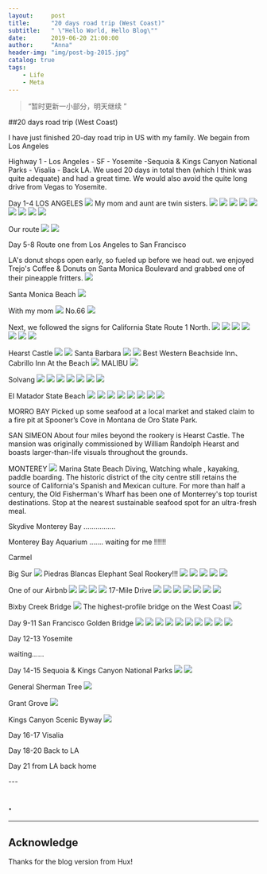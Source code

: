 ```yaml
---
layout:     post
title:      "20 days road trip (West Coast)"
subtitle:   " \"Hello World, Hello Blog\""
date:       2019-06-20 21:00:00
author:     "Anna"
header-img: "img/post-bg-2015.jpg"
catalog: true
tags:
    - Life
    - Meta
---
```


> “暂时更新一小部分，明天继续 ”


##20 days road trip (West Coast)

I have just finished 20-day road trip in US with my family. We begain from Los Angeles

Highway 1 - Los Angeles - SF - Yosemite -Sequoia & Kings Canyon National Parks - Visalia - Back LA. We used 20 days in total then (which I think was quite adequate) and had a great time.
 We would also avoid the quite long drive from Vegas to Yosemite.




Day 1-4 LOS ANGELES
![](/img/20.png)
My mom and aunt are twin sisters.
![](/img/29.png)
![](/img/28.png)
![](/img/21.png)
![](/img/22.png)
![](/img/23.png)
![](/img/24.png)
![](/img/25.png)
![](/img/26.png)
![](/img/27.png)


Our route
![](/img/ca/1.jpg)
![](/img/18.png)


Day 5-8 Route one from Los Angeles to San Francisco

LA's donut shops open early, so fueled up before we head out. we enjoyed Trejo's Coffee & Donuts on Santa Monica Boulevard and grabbed one of their pineapple fritters.
![](/img/ca/2.png)

Santa Monica Beach
![](/img/ca/3.png)

With my mom
![](/img/ca/1.png)
No.66
![](/img/ca/52.png)

Next, we followed the signs for California State Route 1 North.
![](/img/ca/53.png)
![](/img/ca/54.png)
![](/img/ca/55.png)
![](/img/ca/56.png)
![](/img/ca/57.png)
![](/img/ca/58.png)
![](/img/ca/62.png)

Hearst Castle
![](/img/ca/61.png)
![](/img/ca/51.png)
Santa Barbara 
![](/img/ca/59.png)
![](/img/ca/60.png)
Best Western Beachside Inn、Cabrillo Inn At the Beach
![](/img/ca/58.png)
MALIBU
![](/img/4.jpg)

Solvang
![](/img/ca/70.png)
![](/img/ca/71.png)
![](/img/ca/72.png)
![](/img/ca/73.png)
![](/img/ca/74.png)
![](/img/ca/75.png)
![](/img/ca/76.png)

EI Matador State Beach
![](/img/ca/80.png)
![](/img/ca/81.png)
![](/img/ca/82.png)
![](/img/ca/83.png)
![](/img/ca/84.png)
![](/img/ca/85.png)
![](/img/ca/86.png)
![](/img/ca/87.png)

MORRO BAY
Picked up some seafood at a local market and staked claim to a fire pit at Spooner’s Cove in Montana de Oro State Park.

SAN SIMEON
About four miles beyond the rookery is Hearst Castle. The mansion was originally commissioned by William Randolph Hearst and boasts larger-than-life visuals throughout the grounds.  

MONTEREY
![](/img/ca/77.png)
Marina State Beach
Diving, Watching whale , kayaking, paddle boarding.
The historic district of the city centre still retains the source of California's Spanish and Mexican culture. For more than half a century, the Old Fisherman's Wharf has been one of Monterrey's top tourist destinations.
Stop at the nearest sustainable seafood spot for an ultra-fresh meal.

Skydive Monterey Bay
................

Monterey Bay Aquarium
.......
waiting for me  !!!!!!

Carmel


Big Sur
![](/img/ca/5.png)
Piedras Blancas Elephant Seal Rookery!!!
![](/img/ca/6.png)
![](/img/ca/7.png)
![](/img/ca/8.png)
![](/img/ca/9.png)
![](/img/ca/10.png)

One of our Airbnb
![](/img/ca/46.png)
![](/img/ca/47.png)
![](/img/ca/48.png)
![](/img/ca/49.png)
17-Mile Drive
![](/img/ca/11.png)
![](/img/ca/12.png)
![](/img/ca/13.png)
![](/img/ca/14.png)
![](/img/ca/15.png)
![](/img/ca/16.png)
![](/img/ca/17.png)

Bixby Creek Bridge
![](/img/ca/45.png)
The highest-profile bridge on the West Coast
![](/img/ca/49.png)

Day 9-11 San Francisco
Golden Bridge
![](/img/ca/30.png)
![](/img/ca/31.png)
![](/img/ca/32.png)
![](/img/ca/33.png)
![](/img/ca/34.png)
![](/img/ca/35.png)
![](/img/ca/36.png)
![](/img/ca/37.png)
![](/img/ca/38.png)
![](/img/ca/39.png)



Day 12-13 Yosemite

waiting......

Day 14-15 Sequoia & Kings Canyon National Parks
![](/img/ca/40.png)
![](/img/ca/41.png)

General Sherman Tree
![](/img/ca/42.png)

Grant Grove
![](/img/ca/43.png)

Kings Canyon Scenic Byway
![](/img/ca/44.png)

Day 16-17 Visalia

Day 18-20 Back to LA

Day 21 from LA back home

<p id = "build"></p>
---

## .


---




## Acknowledge

Thanks for the blog version from Hux!


